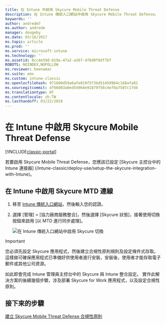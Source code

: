 ```yaml
---
title: 在 Intune 中啟用 Skycure Mobile Threat Defense
description: 在 Intune 傳統入口網站中啟用 Skycure Mobile Threat Defense。
keywords: ''
author: andredm7
ms.author: andredm
manager: dougeby
ms.date: 03/16/2017
ms.topic: article
ms.prod: ''
ms.service: microsoft-intune
ms.technology: ''
ms.assetid: 0cc4e59d-819a-47a2-a26f-4f8d0f8df7bf
ROBOTS: NOINDEX,NOFOLLOW
ms.reviewer: heenamac
ms.suite: ems
ms.custom: intune-classic
ms.openlocfilehash: 971600d59a6afe019f5f3bd51459964c168afa82
ms.sourcegitcommit: df60d03a0ed54964e91879f56c4ef0a7507c17d4
ms.translationtype: HT
ms.contentlocale: zh-TW
ms.lasthandoff: 03/22/2018
---
```

# <a name="enable-skycure-mobile-threat-defense-in-intune"></a>在 Intune 中啟用 Skycure Mobile Threat Defense

[!INCLUDE[classic-portal](../includes/classic-portal.md)]

若要啟用 Skycure Mobile Threat Defense，您應該已設定 [Skycure 主控台中的 Intune 連接器] (/intune-classic/deploy-use/setup-the-skycure-integration-with-Intune)。

## <a name="to-enable-the-skycure-mtd-connection-in-intune"></a>在 Intune 中啟用 Skycure MTD 連線

1.  移至 [Intune 傳統入口網站](https://manage.microsoft.com/)，然後輸入您的認證。

2.  選擇 [管理] &gt; [協力廠商服務整合]，然後選擇 [Skycure 狀態]，接著使用切換按鈕來啟用 [以 MTD 進行同步處理]。

    ![在 Intune 傳統入口網站中啟用 Skycure 切換](../media/mtp/enable-skycure-1.png)

> [!IMPORTANT] 
> 您必須先設定 Skycure 應用程式，然後建立合規性原則規則及設定條件式存取。 這樣做可確保應用程式已準備好供使用者進行安裝，安裝後，使用者才能存取電子郵件或其他公司資源。

如此即會完成 Intune 管理員主控台中的 Skycure 與 Intune 整合設定。 實作此解決方案的後續幾個步驟，涉及部署 Skycure for Work 應用程式，以及設定合規性原則。

## <a name="next-steps"></a>接下來的步驟

[建立 Skycure Mobile Threat Defense 合規性原則](/intune-classic/deploy-use/create-skycure-mobile-threat-defense-compliance-policy)
